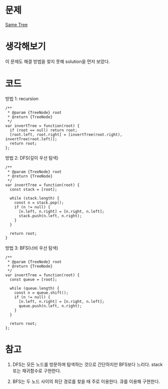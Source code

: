 # 문제
[Same Tree](https://leetcode.com/problems/invert-binary-tree/)

# 생각해보기

이 문제도 해결 방법을 찾지 못해 solution을 먼저 보았다.

# 코드

방법 1: recursion
```
/**
 * @param {TreeNode} root
 * @return {TreeNode}
 */
var invertTree = function(root) {
  if (root == null) return root;
  [root.left, root.right] = [invertTree(root.right), invertTree(root.left)];
  return root;
};
```

방법 2: DFS(깊이 우선 탐색)
```
/**
 * @param {TreeNode} root
 * @return {TreeNode}
 */
var invertTree = function(root) {
  const stack = [root];

  while (stack.length) {
    const n = stack.pop();
    if (n != null) {
      [n.left, n.right] = [n.right, n.left];
      stack.push(n.left, n.right);
    }
  }

  return root;
}
```

방법 3: BFS(너비 우선 탐색)
```
/**
 * @param {TreeNode} root
 * @return {TreeNode}
 */
var invertTree = function(root) {
  const queue = [root];

  while (queue.length) {
    const n = queue.shift();
    if (n != null) {
      [n.left, n.right] = [n.right, n.left];
      queue.push(n.left, n.right);
    }
  }

  return root;
};
```

# 참고

1. DFS는 모든 노드를 방문하며 탐색하는 것으로 간단하지만 BFS보다 느리다. stack 또는 재귀함수로 구현한다.

2. BFS는 두 노드 사이의 최단 경로를 찾을 때 주로 이용한다. 큐를 이용해 구현한다.
